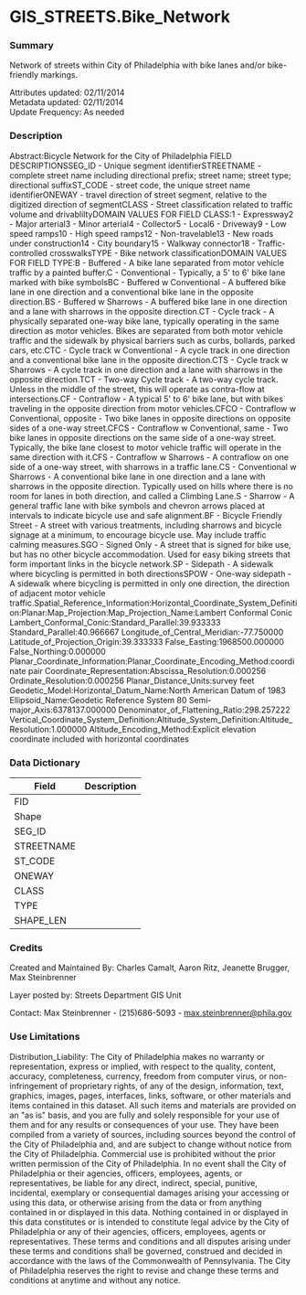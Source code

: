 # GIS_STREETS.Bike_Network

### Summary  

Network of streets within City of Philadelphia with bike lanes and/or bike-friendly markings.   
  
Attributes updated: 02/11/2014  
Metadata updated: 02/11/2014  
Update Frequency: As needed

### Description  

Abstract:Bicycle Network for the City of Philadelphia FIELD DESCRIPTIONSSEG_ID - Unique segment identifierSTREETNAME - complete street name including directional prefix; street name; street type; directional suffixST_CODE - street code, the unique street name identifierONEWAY - travel direction of street segment, relative to the digitized direction of segmentCLASS - Street classification related to traffic volume and drivabliltyDOMAIN VALUES FOR FIELD CLASS:1 - Expressway2 - Major arterial3 - Minor arterial4 - Collector5 - Local6 - Driveway9 - Low speed ramps10 - High speed ramps12 - Non-travelable13 - New roads under construction14 - City boundary15 - Walkway connector18 - Traffic-controlled crosswalksTYPE - Bike network classificationDOMAIN VALUES FOR FIELD TYPE:B - Buffered - A bike lane separated from motor vehicle traffic by a painted buffer.C - Conventional - Typically, a 5' to 6' bike lane marked with bike symbolsBC - Buffered w Conventional - A buffered bike lane in one direction and a conventional bike lane in the opposite direction.BS - Buffered w Sharrows - A buffered bike lane in one direction and a lane with sharrows in the opposite direction.CT - Cycle track - A physically separated one-way bike lane, typically operating in the same direction as motor vehicles. Bikes are separated from both motor vehicle traffic and the sidewalk by physical barriers such as curbs, bollards, parked cars, etc.CTC - Cycle track w Conventional - A cycle track in one direction and a conventional bike lane in the opposite direction.CTS - Cycle track w Sharrows - A cycle track in one direction and a lane with sharrows in the opposite direction.TCT - Two-way Cycle track - A two-way cycle track. Unless in the middle of the street, this will operate as contra-flow at intersections.CF - Contraflow - A typical 5' to 6' bike lane, but with bikes traveling in the opposite direction from motor vehicles.CFCO - Contraflow w Conventional, opposite - Two bike lanes in opposite directions on opposite sides of a one-way street.CFCS - Contraflow w Conventional, same - Two bike lanes in opposite directions on the same side of a one-way street. Typically, the bike lane closest to motor vehicle traffic will operate in the same direction with it.CFS - Contraflow w Sharrows - A contraflow on one side of a one-way street, with sharrows in a traffic lane.CS - Conventional w Sharrows - A conventional bike lane in one direction and a lane with sharrows in the opposite direction. Typically used on hills where there is no room for lanes in both direction, and called a Climbing Lane.S - Sharrow - A general traffic lane with bike symbols and chevron arrows placed at intervals to indicate bicycle use and safe alignment.BF - Bicycle Friendly Street - A street with various treatments, including sharrows and bicycle signage at a minimum, to encourage bicycle use. May include traffic calming measures.SGO - Signed Only - A street that is signed for bike use, but has no other bicycle accommodation. Used for easy biking streets that form important links in the bicycle network.SP - Sidepath - A sidewalk where bicycling is permitted in both directionsSPOW - One-way sidepath - A sidewalk where bicycling is permitted in only one direction, the direction of adjacent motor vehicle traffic.Spatial_Reference_Information:Horizontal_Coordinate_System_Definition:Planar:Map_Projection:Map_Projection_Name:Lambert Conformal Conic Lambert_Conformal_Conic:Standard_Parallel:39.933333 Standard_Parallel:40.966667 Longitude_of_Central_Meridian:-77.750000 Latitude_of_Projection_Origin:39.333333 False_Easting:1968500.000000 False_Northing:0.000000 Planar_Coordinate_Information:Planar_Coordinate_Encoding_Method:coordinate pair Coordinate_Representation:Abscissa_Resolution:0.000256 Ordinate_Resolution:0.000256 Planar_Distance_Units:survey feet Geodetic_Model:Horizontal_Datum_Name:North American Datum of 1983 Ellipsoid_Name:Geodetic Reference System 80 Semi-major_Axis:6378137.000000 Denominator_of_Flattening_Ratio:298.257222 Vertical_Coordinate_System_Definition:Altitude_System_Definition:Altitude_Resolution:1.000000 Altitude_Encoding_Method:Explicit elevation coordinate included with horizontal coordinates   

### Data Dictionary

| Field | Description  
| ----- | :----------:  
| FID |  
| Shape |  
| SEG_ID |  
| STREETNAME |  
| ST_CODE |  
| ONEWAY |  
| CLASS |  
| TYPE |  
| SHAPE_LEN |  


### Credits  

Created and Maintained By: Charles Camalt, Aaron Ritz, Jeanette Brugger, Max Steinbrenner  
  
Layer posted by: Streets Department GIS Unit  
  
Contact: Max Steinbrenner - (215)686-5093 - max.steinbrenner@phila.gov  


### Use Limitations  

Distribution_Liability: The City of Philadelphia makes no warranty or representation, express or implied, with respect to the quality, content, accuracy, completeness, currency, freedom from computer virus, or non-infringement of proprietary rights, of any of the design, information, text, graphics, images, pages, interfaces, links, software, or other materials and items contained in this dataset. All such items and materials are provided on an "as is" basis, and you are fully and solely responsible for your use of them and for any results or consequences of your use. They have been compiled from a variety of sources, including sources beyond the control of the City of Philadelphia and, and are subject to change without notice from the City of Philadelphia. Commercial use is prohibited without the prior written permission of the City of Philadelphia. In no event shall the City of Philadelphia or their agencies, officers, employees, agents, or representatives, be liable for any direct, indirect, special, punitive, incidental, exemplary or consequential damages arising your accessing or using this data, or otherwise arising from the data or from anything contained in or displayed in this data. Nothing contained in or displayed in this data constitutes or is intended to constitute legal advice by the City of Philadelphia or any of their agencies, officers, employees, agents or representatives. These terms and conditions and all disputes arising under these terms and conditions shall be governed, construed and decided in accordance with the laws of the Commonwealth of Pennsylvania. The City of Philadelphia reserves the right to revise and change these terms and conditions at anytime and without any notice. 